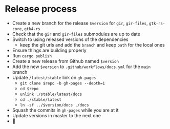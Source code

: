 # Release process

- Create a new branch for the release `$version` for `gir`, `gir-files`, `gtk-rs-core`, `gtk4-rs`
- Check that the `gir` and `gir-files` submodules are up to date
- Switch to using released versions of the dependencies
  - keep the git urls and add the `branch` and keep `path` for the local ones
- Ensure things are building properly
- Run `cargo publish`
- Create a new release from Github named `$version`
- Add the new `$version` to `.github/workflows/docs.yml` for the `main` branch
- Update `/latest/stable` link on `gh-pages`
  - `git clone $repo -b gh-pages --depth=1`
  - `cd $repo`
  - `unlink ./stable/latest/docs`
  - `cd ./stable/latest`
  - `ln -sf ../$version/docs ./docs`
- Squash the commits in `gh-pages` while you are at it
- Update versions in master to the next one
- 🎉
